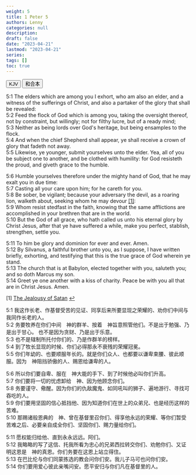 ```yaml
---
weight: 5
title: 1 Peter 5
authors: Lenny
categories: null
description: 
draft: false
date: "2023-04-21"
lastmod: "2023-04-21"
series: 
tags: []
toc: true
---
```


<!--more-->

<!-- Tab links -->

<div class="tab">
  <button class="tablinks active" onclick="tablabel(event, 'english')">KJV</button>
  <button class="tablinks" onclick="tablabel(event, 'chinese')">和合本</button>
</div>

<!-- Tab content -->
<div id="english" class="tabcontent" style="display:block">

5:1 The elders which are among you I exhort, who am also an elder, and a witness of the sufferings of Christ, and also a partaker of the glory that shall be revealed:  
5:2 Feed the flock of God which is among you, taking the oversight thereof, not by constraint, but willingly; not for filthy lucre, but of a ready mind;  
5:3 Neither as being lords over God's heritage, but being ensamples to the flock.  
5:4 And when the chief Shepherd shall appear, ye shall receive a crown of glory that fadeth not away.  
5:5 Likewise, ye younger, submit yourselves unto the elder. Yea, all of you be subject one to another, and be clothed with humility: for God resisteth the proud, and giveth grace to the humble.  

5:6 Humble yourselves therefore under the mighty hand of God, that he may exalt you in due time:  
5:7 Casting all your care upon him; for he careth for you.  
5:8 Be sober, be vigilant; because your adversary the devil, as a roaring lion, walketh about, seeking whom he may devour <a id="1_ref" href = "#1">[1]</a>:  
5:9 Whom resist stedfast in the faith, knowing that the same afflictions are accomplished in your brethren that are in the world.  
5:10 But the God of all grace, who hath called us unto his eternal glory by Christ Jesus, after that ye have suffered a while, make you perfect, stablish, strengthen, settle you.  

5:11 To him be glory and dominion for ever and ever. Amen.  
5:12 By Silvanus, a faithful brother unto you, as I suppose, I have written briefly, exhorting, and testifying that this is the true grace of God wherein ye stand.  
5:13 The church that is at Babylon, elected together with you, saluteth you; and so doth Marcus my son.  
5:14 Greet ye one another with a kiss of charity. Peace be with you all that are in Christ Jesus. Amen.  

<p id="1">[1] <a href = "https://spiritual-notes.netlify.app/docs/41-resources/06_jealousy_of_satan/" target="_blank" rel="noopener noreferrer">The Jealousy of Satan</a>
<a href="#1_ref">&#8617;</a></p>
</div>


<div id="chinese" class="tabcontent">

5:1 我这作长老、作基督受苦的见证、同享后来所要显现之荣耀的、劝你们中间与我同作长老的人。  
5:2 务要牧养在你们中间　神的群羊、按着　神旨意照管他们。不是出于勉强、乃是出于甘心。  也不是因为贪财、乃是出于乐意。  
5:3 也不是辖制所托付你们的、乃是作群羊的榜样。  
5:4 到了牧长显现的时候、你们必得那永不衰残的荣耀冠冕。  
5:5 你们年幼的、也要顺服年长的。就是你们众人、也都要以谦卑束腰、彼此顺服。因为　神阻挡骄傲的人、赐恩给谦卑的人。  

5:6 所以你们要自卑、服在　神大能的手下、到了时候他必叫你们升高。  
5:7 你们要将一切的忧虑卸给　神、因为他顾念你们。  
5:8 务要谨守、儆醒。因为你们的仇敌魔鬼、如同吼叫的狮子、遍地游行、寻找可吞吃的人。  
5:9 你们要用坚固的信心抵挡他、因为知道你们在世上的众弟兄、也是经历这样的苦难。  
5:10 那赐诸般恩典的　神、曾在基督里召你们、得享他永远的荣耀、等你们暂受苦难之后、必要亲自成全你们、坚固你们、赐力量给你们。  

5:11 愿权能归给他、直到永永远远。阿们。  
5:12 我略略的写了这信、托我所看为忠心的兄弟西拉转交你们、劝勉你们、又证明这恩是　神的真恩。你们务要在这恩上站立得住。  
5:13 在巴比伦与你们同蒙拣选的教会问你们安。我儿子马可也问你们安。  
5:14 你们要用爱心彼此亲嘴问安。愿平安归与你们凡在基督里的人。  
</div>
